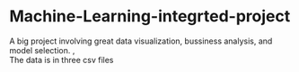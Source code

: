 # Machine-Learning-integrted-project
A big project involving great data visualization, bussiness analysis, and model selection. ,<br>
The data is in three csv files
